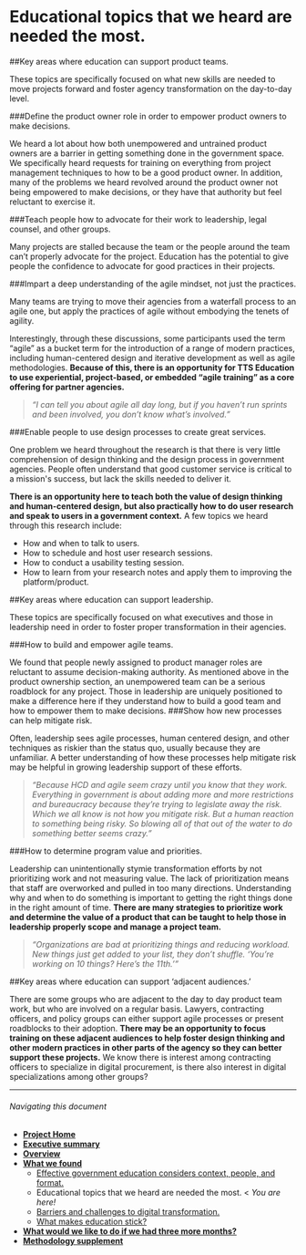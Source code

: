 # Educational topics that we heard are needed the most.

##Key areas where education can support product teams.

These topics are specifically focused on what new skills are needed to move projects forward and foster agency transformation on the day-to-day level.

###Define the product owner role in order to empower product owners to make decisions.

We heard a lot about how both unempowered and untrained product owners are a barrier in getting something done in the government space. We specifically heard requests for training on everything from project management techniques to how to be a good product owner. In addition, many of the problems we heard revolved around the product owner not being empowered to make decisions, or they have that authority but feel reluctant to exercise it. 

###Teach people how to advocate for their work to leadership, legal counsel, and other groups.

Many projects are stalled because the team or the people around the team can’t properly advocate for the project. Education has the potential to give people the confidence to advocate for good practices in their projects. 

###Impart a deep understanding of the agile mindset, not just the practices. 

Many teams are trying to move their agencies from a waterfall process to an agile one, but apply the practices of agile without embodying the tenets of agility. 

Interestingly, through these discussions, some participants used the term “agile” as a bucket term for the introduction of a range of modern practices, including human-centered design and iterative development as well as agile methodologies. **Because of this, there is an opportunity for TTS Education to use experiential, project-based, or embedded “agile training” as a core offering for partner agencies.**

> _“I can tell you about agile all day long, but if you haven’t run sprints and been involved, you don’t know what’s involved.”_

###Enable people to use design processes to create great services. 

One problem we heard throughout the research is that there is very little comprehension of design thinking and the design process in government agencies. People often understand that good customer service is critical to a mission's success, but lack the skills needed to deliver it. 

**There is an opportunity here to teach both the value of design thinking and human-centered design, but also practically how to do user research and speak to users in a government context.** A few topics we heard through this research include:

- How and when to talk to users.
- How to schedule and host user research sessions.
- How to conduct a usability testing session.
- How to learn from your research notes and apply them to improving the platform/product.

##Key areas where education can support leadership.

These topics are specifically focused on what executives and those in leadership need in order to foster proper transformation in their agencies.

###How to build and empower agile teams.

We found that people newly assigned to product manager roles are reluctant to assume decision-making authority. As mentioned above in the product ownership section, an unempowered team can be a serious roadblock for any project. Those in leadership are uniquely positioned to make a difference here if they understand how to build a good team and how to empower them to make decisions.
###Show how new processes can help mitigate risk.

Often, leadership sees agile processes, human centered design, and other techniques as riskier than the status quo, usually because they are unfamiliar. A better understanding of how these processes help mitigate risk may be helpful in growing leadership support of these efforts.

> _“Because HCD and agile seem crazy until you know that they work. Everything in government is about adding more and more restrictions and bureaucracy because they’re trying to legislate away the risk. Which we all know is not how you mitigate risk. But a human reaction to something being risky. So blowing all of that out of the water to do something better seems crazy.”_

###How to determine program value and priorities.

Leadership can unintentionally stymie transformation efforts by not prioritizing work and not measuring value. The lack of prioritization means that staff are overworked and pulled in too many directions. 
Understanding why and when to do something is important to getting the right things done in the right amount of time. **There are many strategies to prioritize work and determine the value of a product that can be taught to help those in leadership properly scope and manage a project team.**

> _“Organizations are bad at prioritizing things and reducing workload. New things just get added to your list, they don’t shuffle. ‘You’re working on 10 things? Here’s the 11th.’”_

##Key areas where education can support ‘adjacent audiences.’

There are some groups who are adjacent to the day to day product team work, but who are involved on a regular basis. Lawyers, contracting officers, and policy groups can either support agile processes or present roadblocks to their adoption. **There may be an opportunity to focus training on these adjacent audiences to help foster design thinking and other modern practices in other parts of the agency so they can better support these projects.** We know there is interest among contracting officers to specialize in digital procurement, is there also interest in digital specializations among other groups? 

* * *

###### Navigating this document

- **[Project Home](https://github.com/18F/18f-education-discovery/blob/master/README.md)**
- **[Executive summary](https://github.com/18F/18f-education-discovery/blob/master/executive_summary.md)** 
- **[Overview](https://github.com/18F/18f-education-discovery/blob/master/overview.md)**
- **[What we found](https://github.com/18F/18f-education-discovery/blob/master/what_we_found.md)**
  - [Effective government education considers context, people, and format.](https://github.com/18F/18f-education-discovery/blob/master/context_people_format.md) 
  - Educational topics that we heard are needed the most. < _You are here!_
  - [Barriers and challenges to digital transformation.](https://github.com/18F/18f-education-discovery/blob/master/barriers_challenges.md)
  - [What makes education stick?](https://github.com/18F/18f-education-discovery/blob/master/education_sticks.md)
- **[What would we like to do if we had three more months?](https://github.com/18F/18f-education-discovery/blob/master/three_months.md)**
- **[Methodology supplement](https://github.com/18F/18f-education-discovery/blob/master/methodology.md)**
